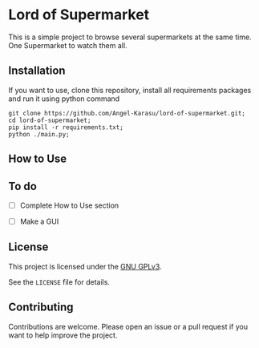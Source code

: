 # Lord of Supermarket

This is a simple project to browse several supermarkets at the same time. One Supermarket to watch them all.

## Installation

If you want to use, clone this repository, install all requirements packages and run it using python command
```shell
git clone https://github.com/Angel-Karasu/lord-of-supermarket.git;
cd lord-of-supermarket;
pip install -r requirements.txt;
python ./main.py;
```

## How to Use

## To do

- [ ] Complete How to Use section

- [ ] Make a GUI

## License

This project is licensed under the [GNU GPLv3](https://choosealicense.com/licenses/gpl-3.0/).

See the `LICENSE` file for details.

## Contributing

Contributions are welcome. Please open an issue or a pull request if you want to help improve the project.